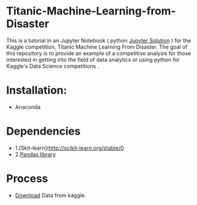 # Titanic-Machine-Learning-from-Disaster
This is a tutorial in an Jupyter Notebook ( python [Jupyter Solution](https://github.com/shakirul15-311/Titanic-kaggle/blob/master/titanic_Kaggle.ipynb)
 ) for the Kaggle competition, Titanic Machine Learning From Disaster. The goal of this repository is to provide an example of a competitive analysis for those interested in getting into the field of data analytics or using python for Kaggle's Data Science competitions .
 # Installation:
 - Anaconda
 # Dependencies 
 - 1.[Skit-learn](http://scikit-learn.org/stable/0
 - 2.[Pandas library](https://pandas.pydata.org/)
 
# Process
- [Download](https://www.kaggle.com/c/titanic/data) Data from kaggle.

